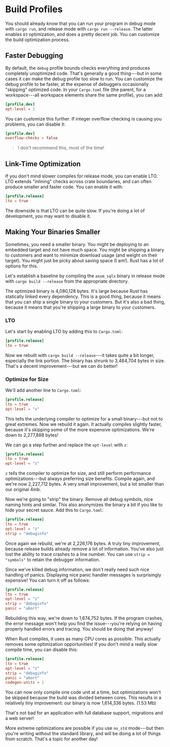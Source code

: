 # Build Profiles

You should already know that you can run your program in debug mode with `cargo run`, and release mode with `cargo run --release`. The latter enables `O3` optimization, and does a pretty decent job. You can customize the build optimization process.

## Faster Debugging

By default, the `debug` profile bounds checks everything and produces completely unoptimized code. That's generally a good thing---but in some cases it can make the debug profile too slow to run. You can customize the debug profile to be faster, at the expense of debuggers occasionally "skipping" optimized code. In your `Cargo.toml` file (the parent, for a workspace---all workspace elements share the same profile), you can add:

```toml
[profile.dev]
opt-level = 1
```

You can customize this further. If integer overflow checking is causing you problems, you can disable it:

```toml
[profile.dev]
overflow-checks = false
```

> I don't recommend this, most of the time!

## Link-Time Optimization

If you don't mind slower compiles for release mode, you can enable LTO. LTO extends "inlining" checks across crate boundaries, and can often produce smaller and faster code. You can enable it with:

```toml
[profile.release]
lto = true
```

The downside is that LTO can be quite slow. If you're doing a lot of development, you may want to disable it.

## Making Your Binaries Smaller

Sometimes, you need a smaller binary. You might be deploying to an embedded target and not have much space. You might be shipping a binary to customers and want to minimize download usage (and weight on their target). You might just be picky about saving space (I am!). Rust has a lot of options for this.

Let's establish a baseline by compiling the `axum_sqlx` binary in release mode with `cargo build --release` from the appropriate directory.

The optimized binary is 4,080,128 bytes. It's large because Rust has statically linked every dependency. This is a good thing, because it means that you can ship a single binary to your customers. But it's also a bad thing, because it means that you're shipping a large binary to your customers.

### LTO

Let's start by enabling LTO by adding this to `Cargo.toml`:

```toml
[profile.release]
lto = true
```

Now we rebuilt with `cargo build --release`---it takes quite a bit longer, especially the link portion. The binary has shrunk to 3,464,704 bytes in size. That's a decent improvement---but we can do better!

### Optimize for Size

We'll add another line to `Cargo.toml`:

```toml
[profile.release]
lto = true
opt-level = "s"
```

This tells the underlying compiler to optimize for a small binary---but not to great extremes. Now we rebuild it again. It actually compiles slightly faster, because it's skipping some of the more expensive optimizations. We're down to 2,277,888 bytes!

We can go a step further and replace the `opt-level` with `z`:

```toml
[profile.release]
lto = true
opt-level = "z"
```

`z` tells the compiler to optimize for size, and still perform performance optimizations---but always preferring size benefits. Compile again, and we're now 2,227,712 bytes. A very small improvement, but a lot smaller than our original 4mb.

Now we're going to "strip" the binary. Remove all debug symbols, nice naming hints and similar. This also anonymizes the binary a bit if you like to hide your secret sauce. Add this to `Cargo.toml`:

```toml
[profile.release]
lto = true
opt-level = "z"
strip = "debuginfo"
```

Once again we rebuild, we're at 2,226,176 bytes. A truly tiny improvement, because release builds already remove a lot of information. You've also just lost the ability to trace crashes to a line number. You can use `strip = "symbols"` to retain the debugger information.

Since we've killed debug information, we don't really need such nice handling of panics. Displaying nice panic handler messages is surprisingly expensive! You can turn it off as follows:

```toml
[profile.release]
lto = true
opt-level = "z"
strip = "debuginfo"
panic = "abort"
```

Rebuilding this way, we're down to 1,674,752 bytes. If the program crashes, the error message won't help you find the issue---you're relying on having properly handled errors and tracing. You should be doing that anyway!

When Rust compiles, it uses as many CPU cores as possible. This actually removes some optimization opportunities! If you don't mind a really slow compile time, you can disable this:

```toml
[profile.release]
lto = true
opt-level = "z"
strip = "debuginfo"
panic = "abort"
codegen-units = 1
```

You can now only compile one code unit at a time, but optimizations won't be skipped because the build was divided between cores. This results in a relatively tiny improvement: our binary is now 1,614,336 bytes. (1.53 Mb)

That's not bad for an application with full database support, migrations and a web server!

More extreme optimizations are possible if you use `no_std` mode---but then you're writing without the standard library, and will be doing a lot of things from scratch. That's a topic for another day!